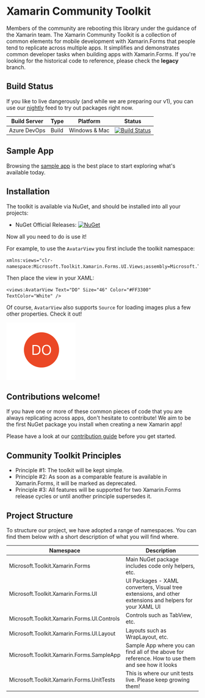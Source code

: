 Xamarin Community Toolkit
===========
Members of the community are rebooting this library under the guidance of the Xamarin team. The Xamarin Community Toolkit is a collection of common elements for mobile development with Xamarin.Forms that people tend to replicate across multiple apps. It simplifies and demonstrates common developer tasks when building apps with Xamarin.Forms. If you're looking for the historical code to reference, please check the **legacy** branch.

## Build Status

If you like to live dangerously (and while we are preparing our v1), you can use our [nightly](https://pkgs.dev.azure.com/xamarin/public/_packaging/XamarinCommunityToolkitNightly/nuget/v3/index.json) feed to try out packages right now.

| Build Server | Type         | Platform | Status |
|--------------|--------------|----------|--------|
| Azure DevOps         | Build        | Windows & Mac  | [![Build Status](https://dev.azure.com/xamarin/public/_apis/build/status/xamarin/CommunityToolkit/xamarin.XamarinCommunityToolkit%20(Public)?branchName=main)](https://dev.azure.com/xamarin/public/_build?definitionId=55&_a=summary)                                                  |

## Sample App

Browsing the [sample app](./XamarinCommunityToolkitSample) is the best place to start exploring what's available today. 

## Installation

The toolkit is available via NuGet, and should be installed into all your projects:

* NuGet Official Releases: [![NuGet](https://img.shields.io/nuget/vpre/Microsoft.Toolkit.Xamarin.Forms.svg?label=NuGet)](https://www.nuget.org/packages/Microsoft.Toolkit.Xamarin.Forms)

Now all you need to do is use it! 

For example, to use the `AvatarView` you first include the toolkit namespace:

```xaml
xmlns:views="clr-namespace:Microsoft.Toolkit.Xamarin.Forms.UI.Views;assembly=Microsoft.Toolkit.Xamarin.Forms"
```

Then place the view in your XAML:

```xaml
<views:AvatarView Text="DO" Size="46" Color="#FF3300" TextColor="White" />
```

Of course, `AvatarView` also supports `Source` for loading images plus a few other properties. Check it out!

![AvatarView](./images/avatar-do.png)

## Contributions welcome!

If you have one or more of these common pieces of code that you are always replicating across apps, don't hesitate to contribute! We aim to be the first NuGet package you install when creating a new Xamarin app!

Please have a look at our [contribution guide](CONTRIBUTING.md) before you get started.

## Community Toolkit Principles
- Principle #1: The toolkit will be kept simple.
- Principle #2: As soon as a comparable feature is available in Xamarin.Forms, it will be marked as deprecated.
- Principle #3: All features will be supported for two Xamarin.Forms release cycles or until another principle supersedes it.

## Project Structure

To structure our project, we have adopted a range of namespaces. You can find them below with a short description of what you will find where.

| Namespace | Description |
|--------------|--------------|
| Microsoft.Toolkit.Xamarin.Forms | Main NuGet package includes code only helpers, etc. |
| Microsoft.Toolkit.Xamarin.Forms.UI | UI Packages - XAML converters, Visual tree extensions, and other extensions and helpers for your XAML UI |
| Microsoft.Toolkit.Xamarin.Forms.UI.Controls | Controls such as TabView, etc.|
| Microsoft.Toolkit.Xamarin.Forms.UI.Layout | Layouts such as WrapLayout, etc. |
| Microsoft.Toolkit.Xamarin.Forms.SampleApp | Sample App where you can find all of the above for reference. How to use them and see how it looks |
| Microsoft.Toolkit.Xamarin.Forms.UnitTests | This is where our unit tests live. Please keep growing them! |
